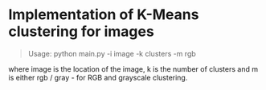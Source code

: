 # Implementation of K-Means clustering for images

> Usage: python main.py -i image -k clusters -m rgb

where image is the location of the image, k is the number of clusters and m is either rgb / gray - for RGB and grayscale clustering.

